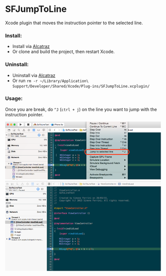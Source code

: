 # SFJumpToLine
Xcode plugin that moves the instruction pointer to the selected line.

### Install:

- Install via [Alcatraz](http://alcatraz.io/)
- Or clone and build the project, then restart Xcode.

### Uninstall:

- Uninstall via [Alcatraz](http://alcatraz.io/)
- Or run `rm -r ~/Library/Application\ Support/Developer/Shared/Xcode/Plug-ins/SFJumpToLine.xcplugin/`

### Usage:

Once you are break, do `^J` (`ctrl + j`) on the line you want to jump with the instruction pointer.

<img src="https://raw.githubusercontent.com/sferrini/SFJumpToLine/master/SFJumpToLine.png" width="600"/>

<img src="https://raw.githubusercontent.com/sferrini/SFJumpToLine/master/SFJumpToLine-Gif.gif" width="600"/>
